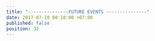 ```yaml
---
title: "---------------FUTURE EVENTS ---------------"
date: 2017-07-10 08:10:00 +07:00
published: false
position: 32
---
```


